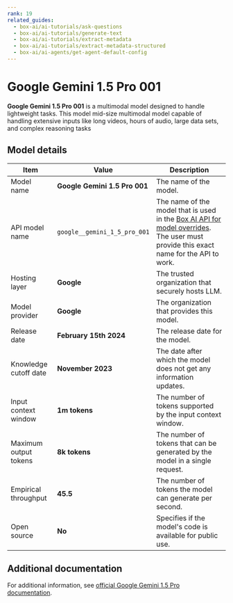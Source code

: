 ```yaml
---
rank: 19
related_guides:
  - box-ai/ai-tutorials/ask-questions
  - box-ai/ai-tutorials/generate-text
  - box-ai/ai-tutorials/extract-metadata
  - box-ai/ai-tutorials/extract-metadata-structured
  - box-ai/ai-agents/get-agent-default-config
---
```


# Google Gemini 1.5 Pro 001

**Google Gemini 1.5 Pro 001** is a multimodal model designed to handle lightweight tasks. This model mid-size multimodal model capable of handling extensive inputs like long videos, hours of audio, large data sets, and complex reasoning tasks

## Model details

| Item  | Value | Description |
|-----------|----------|----------|
|Model name|**Google Gemini 1.5 Pro 001**| The name of the model. | 
|API model name|`google__gemini_1_5_pro_001`| The name of the model that is used in the [Box AI API for model overrides][overrides]. The user must provide this exact name for the API to work. |
|Hosting layer| **Google** | The trusted organization that securely hosts LLM. |
|Model provider|**Google**| The organization that provides this model. |
|Release date|**February 15th 2024** | The release date for the model.|
|Knowledge cutoff date| **November 2023**| The date after which the model does not get any information updates. |
|Input context window |**1m tokens**| The number of tokens supported by the input context window.| 
|Maximum output tokens |**8k tokens** |The number of tokens that can be generated by the model in a single request.| 
|Empirical throughput| **45.5** | The number of tokens the model can generate per second.|
|Open source | **No** | Specifies if the model's code is available for public use.|

## Additional documentation

For additional information, see [official Google Gemini 1.5 Pro documentation][vertex-ai-gemini-models].

[vertex-ai-gemini-models]: https://cloud.google.com/vertex-ai/generative-ai/docs/learn/models#gemini-models
[overrides]: g://box-ai/ai-agents/ai-agent-overrides